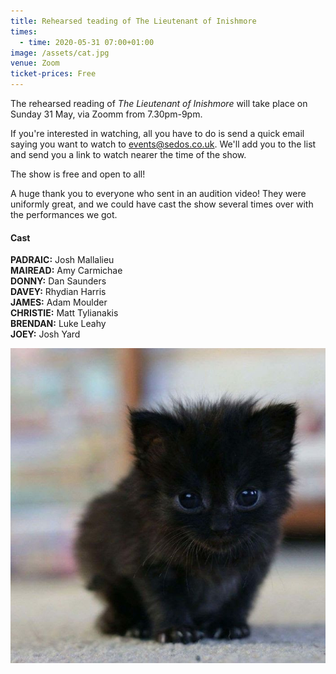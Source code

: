 ```yaml
---
title: Rehearsed teading of The Lieutenant of Inishmore
times:
  - time: 2020-05-31 07:00+01:00
image: /assets/cat.jpg
venue: Zoom
ticket-prices: Free
---
```

The rehearsed reading of *The Lieutenant of Inishmore* will take place on Sunday 31 May, via Zoomm from 7.30pm-9pm.

If you're interested in watching, all you have to do is send a quick email saying you want to watch to events@sedos.co.uk. We'll add you to the list and send you a link to watch nearer the time of the show. 

The show is free and open to all!

A huge thank you to everyone who sent in an audition video! They were uniformly great, and we could have cast the show several times over with the performances we got. 

#### **Cast**

**PADRAIC:** Josh Mallalieu \
**MAIREAD:** Amy Carmichae\
**DONNY:** Dan Saunders \
**DAVEY:** Rhydian Harris \
**JAMES:** Adam Moulder \
**CHRISTIE:** Matt Tylianakis \
**BRENDAN:** Luke Leahy \
**JOEY:** Josh Yard

![](/assets/cat.jpg)
